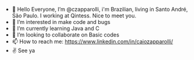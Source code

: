 - 👋 Hello Everyone, I’m @czapparolli, i'm Brazilian, living in Santo André, São Paulo. I working at Qintess. Nice to meet you.
- 👀 I’m interested in make code and bugs
- 🌱 I’m currently learning Java and C
- 💞️ I’m looking to collaborate on Basic codes
- 📫 How to reach me: https://www.linkedin.com/in/caiozapparolli/
- ✌️  See ya

<!---
czapparolli/czapparolli is a ✨ special ✨ repository because its `README.md` (this file) appears on your GitHub profile.
You can click the Preview link to take a look at your changes.
--->
